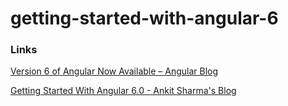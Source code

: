 # getting-started-with-angular-6

### Links

[Version 6 of Angular Now Available – Angular Blog](https://blog.angular.io/version-6-of-angular-now-available-cc56b0efa7a4)

[Getting Started With Angular 6.0 - Ankit Sharma's Blog](http://ankitsharmablogs.com/getting-started-with-angular-6-0/)
